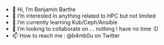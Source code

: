 - 👋 Hi, I’m Benjamin Barthe
- 👀 I’m interested in anything related to HPC but not limited 
- 🌱 I’m currently learning Kub/Ceph/Ansible
- 💞️ I’m looking to collaborate on ... nothing I have no time :D
- 📫 How to reach me : @b4mb0u on Twitter

<!---
barthe/barthe is a ✨ special ✨ repository because its `README.md` (this file) appears on your GitHub profile.
You can click the Preview link to take a look at your changes.
--->
